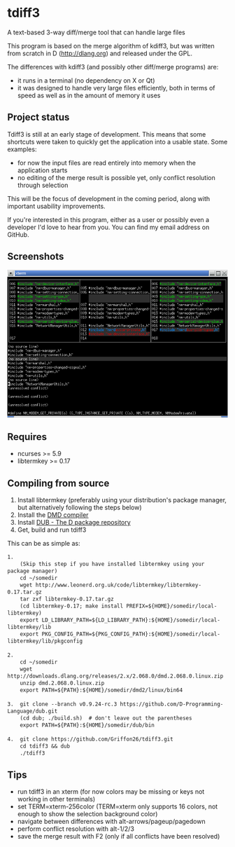 # tdiff3
A text-based 3-way diff/merge tool that can handle large files

This program is based on the merge algorithm of kdiff3, but was written from scratch in D (http://dlang.org) and released under the GPL.

The differences with kdiff3 (and possibly other diff/merge programs) are:
* it runs in a terminal (no dependency on X or Qt)
* it was designed to handle very large files efficiently, both in terms of speed as well as in the amount of memory it uses

## Project status

Tdiff3 is still at an early stage of development. This means that some shortcuts were taken to quickly get the application into a usable state. Some examples:
* for now the input files are read entirely into memory when the application starts
* no editing of the merge result is possible yet, only conflict resolution through selection

This will be the focus of development in the coming period, along with important usability improvements.

If you're interested in this program, either as a user or possibly even a developer I'd love to hear from you. You can find my email address on GitHub.

## Screenshots

![A screenshot of an xterm with tdiff3 running](/docs/images/screenshot1.png?raw=true)

## Requires
* ncurses >= 5.9
* libtermkey >= 0.17

## Compiling from source

1. Install libtermkey (preferably using your distribution's package manager, but alternatively following the steps below)
2. Install the [DMD compiler](http://dlang.org/dmd-linux.html)
3. Install [DUB - The D package repository](http://code.dlang.org/getting_started)
4. Get, build and run tdiff3

This can be as simple as:

    1.
        (Skip this step if you have installed libtermkey using your package manager)
        cd ~/somedir
        wget http://www.leonerd.org.uk/code/libtermkey/libtermkey-0.17.tar.gz
        tar zxf libtermkey-0.17.tar.gz
        (cd libtermkey-0.17; make install PREFIX=${HOME}/somedir/local-libtermkey)
        export LD_LIBRARY_PATH=${LD_LIBRARY_PATH}:${HOME}/somedir/local-libtermkey/lib
        export PKG_CONFIG_PATH=${PKG_CONFIG_PATH}:${HOME}/somedir/local-libtermkey/lib/pkgconfig
        
    2.  
        cd ~/somedir
        wget http://downloads.dlang.org/releases/2.x/2.068.0/dmd.2.068.0.linux.zip
        unzip dmd.2.068.0.linux.zip
        export PATH=${PATH}:${HOME}/somedir/dmd2/linux/bin64
        
    3.  git clone --branch v0.9.24-rc.3 https://github.com/D-Programming-Language/dub.git
        (cd dub; ./build.sh)  # don't leave out the parentheses
        export PATH=${PATH}:${HOME}/somedir/dub/bin
        
    4.  git clone https://github.com/Griffon26/tdiff3.git
        cd tdiff3 && dub
        ./tdiff3

## Tips
* run tdiff3 in an xterm (for now colors may be missing or keys not working in other terminals)
* set TERM=xterm-256color (TERM=xterm only supports 16 colors, not enough to show the selection background color)
* navigate between differences with alt-arrows/pageup/pagedown
* perform conflict resolution with alt-1/2/3
* save the merge result with F2 (only if all conflicts have been resolved)
